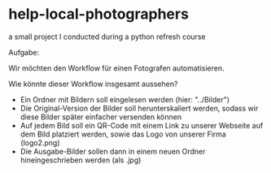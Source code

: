 # help-local-photographers
a small project I conducted during a python refresh course

Aufgabe:
 
Wir möchten den Workflow für einen Fotografen automatisieren. 
 
Wie könnte dieser Workflow insgesamt aussehen?

- Ein Ordner mit Bildern soll eingelesen werden (hier: "../Bilder")
- Die Original-Version der Bilder soll herunterskaliert werden, sodass wir diese Bilder später einfacher versenden können
- Auf jedem Bild soll ein QR-Code mit einem Link zu unserer Webseite auf dem Bild platziert werden, sowie das Logo von unserer Firma (logo2.png)
- Die Ausgabe-Bilder sollen dann in einem neuen Ordner hineingeschrieben werden (als .jpg)

